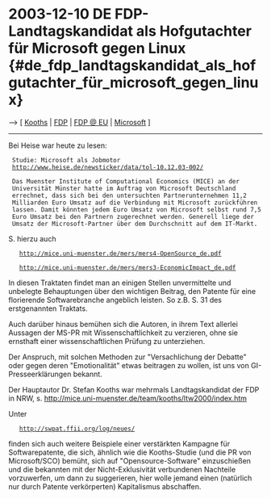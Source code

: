 # 2003-12-10 DE FDP-Landtagskandidat als Hofgutachter für Microsoft gegen Linux {#de_fdp_landtagskandidat_als_hofgutachter_für_microsoft_gegen_linux}

\--\> \[ [ Kooths](StefanKoothsDe "wikilink") \| [
FDP](SwpatfdpDe "wikilink") \| [ FDP @ EU](ElectDeFdp0405De "wikilink")
\| [ Microsoft](SwpatmicrosoftEn "wikilink") \]

------------------------------------------------------------------------

Bei Heise war heute zu lesen:

` Studie: Microsoft als Jobmotor`\
` `[`http://www.heise.de/newsticker/data/tol-10.12.03-002/`](http://www.heise.de/newsticker/data/tol-10.12.03-002/)

` Das Muenster Institute of Computational Economics (MICE) an der`\
` Universität Münster hatte im Auftrag von Microsoft Deutschland`\
` errechnet, dass sich bei den untersuchten Partnerunternehmen 11,2`\
` Milliarden Euro Umsatz auf die Verbindung mit Microsoft zurückführen`\
` lassen. Damit könnten jedem Euro Umsatz von Microsoft selbst rund 7,5`\
` Euro Umsatz bei den Partnern zugerechnet werden. Generell liege der`\
` Umsatz der Microsoft-Partner über dem Durchschnitt auf dem IT-Markt.`

S. hierzu auch

`   `[`http://mice.uni-muenster.de/mers/mers4-OpenSource_de.pdf`](http://mice.uni-muenster.de/mers/mers4-OpenSource_de.pdf)

`   `[`http://mice.uni-muenster.de/mers/mers3-EconomicImpact_de.pdf`](http://mice.uni-muenster.de/mers/mers3-EconomicImpact_de.pdf)

In diesen Traktaten findet man an einigen Stellen unvermittelte und
unbelegte Behauptungen über den wichtigen Beitrag, den Patente für eine
florierende Softwarebranche angeblich leisten. So z.B. S. 31 des
erstgenannten Traktats.

Auch darüber hinaus bemühen sich die Autoren, in ihrem Text allerlei
Aussagen der MS-PR mit Wissenschaftlichkeit zu verzieren, ohne sie
ernsthaft einer wissenschaftlichen Prüfung zu unterziehen.

Der Anspruch, mit solchen Methoden zur \"Versachlichung der Debatte\"
oder gegen deren \"Emotionalität\" etwas beitragen zu wollen, ist uns
von GI-Presseerklärungen bekannt.

Der Hauptautor Dr. Stefan Kooths war mehrmals Landtagskandidat der FDP
in NRW, s. <http://mice.uni-muenster.de/team/kooths/ltw2000/index.htm>

Unter

`   `[`http://swpat.ffii.org/log/neues/`](http://swpat.ffii.org/log/neues/)

finden sich auch weitere Beispiele einer verstärkten Kampagne für
Softwarepatente, die sich, ähnlich wie die Kooths-Studie (und die PR von
Microsoft/SCO) bemüht, sich auf \"Opensource-Software\" einzuschießen
und die bekannten mit der Nicht-Exklusivität verbundenen Nachteile
vorzuwerfen, um dann zu suggerieren, hier wolle jemand einen (natürlich
nur durch Patente verkörperten) Kapitalismus abschaffen.

